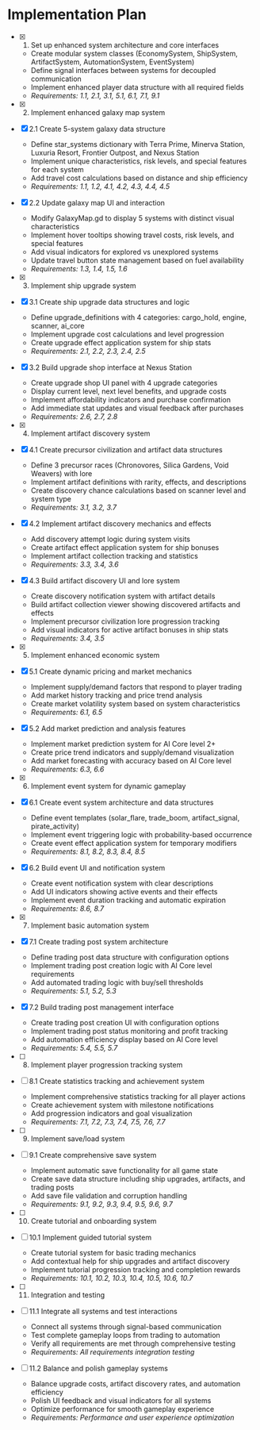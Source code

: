 # Implementation Plan

- [x] 1. Set up enhanced system architecture and core interfaces
  - Create modular system classes (EconomySystem, ShipSystem, ArtifactSystem, AutomationSystem, EventSystem)
  - Define signal interfaces between systems for decoupled communication
  - Implement enhanced player data structure with all required fields
  - _Requirements: 1.1, 2.1, 3.1, 5.1, 6.1, 7.1, 9.1_

- [x] 2. Implement enhanced galaxy map system




- [x] 2.1 Create 5-system galaxy data structure


  - Define star_systems dictionary with Terra Prime, Minerva Station, Luxuria Resort, Frontier Outpost, and Nexus Station
  - Implement unique characteristics, risk levels, and special features for each system
  - Add travel cost calculations based on distance and ship efficiency
  - _Requirements: 1.1, 1.2, 4.1, 4.2, 4.3, 4.4, 4.5_

- [x] 2.2 Update galaxy map UI and interaction


  - Modify GalaxyMap.gd to display 5 systems with distinct visual characteristics
  - Implement hover tooltips showing travel costs, risk levels, and special features
  - Add visual indicators for explored vs unexplored systems
  - Update travel button state management based on fuel availability
  - _Requirements: 1.3, 1.4, 1.5, 1.6_

- [x] 3. Implement ship upgrade system





- [x] 3.1 Create ship upgrade data structures and logic


  - Define upgrade_definitions with 4 categories: cargo_hold, engine, scanner, ai_core
  - Implement upgrade cost calculations and level progression
  - Create upgrade effect application system for ship stats
  - _Requirements: 2.1, 2.2, 2.3, 2.4, 2.5_

- [x] 3.2 Build upgrade shop interface at Nexus Station


  - Create upgrade shop UI panel with 4 upgrade categories
  - Display current level, next level benefits, and upgrade costs
  - Implement affordability indicators and purchase confirmation
  - Add immediate stat updates and visual feedback after purchases
  - _Requirements: 2.6, 2.7, 2.8_

- [x] 4. Implement artifact discovery system




- [x] 4.1 Create precursor civilization and artifact data structures


  - Define 3 precursor races (Chronovores, Silica Gardens, Void Weavers) with lore
  - Implement artifact definitions with rarity, effects, and descriptions
  - Create discovery chance calculations based on scanner level and system type
  - _Requirements: 3.1, 3.2, 3.7_

- [x] 4.2 Implement artifact discovery mechanics and effects


  - Add discovery attempt logic during system visits
  - Create artifact effect application system for ship bonuses
  - Implement artifact collection tracking and statistics
  - _Requirements: 3.3, 3.4, 3.6_

- [x] 4.3 Build artifact discovery UI and lore system


  - Create discovery notification system with artifact details
  - Build artifact collection viewer showing discovered artifacts and effects
  - Implement precursor civilization lore progression tracking
  - Add visual indicators for active artifact bonuses in ship stats
  - _Requirements: 3.4, 3.5_

- [x] 5. Implement enhanced economic system





- [x] 5.1 Create dynamic pricing and market mechanics


  - Implement supply/demand factors that respond to player trading
  - Add market history tracking and price trend analysis
  - Create market volatility system based on system characteristics
  - _Requirements: 6.1, 6.5_

- [x] 5.2 Add market prediction and analysis features


  - Implement market prediction system for AI Core level 2+
  - Create price trend indicators and supply/demand visualization
  - Add market forecasting with accuracy based on AI Core level
  - _Requirements: 6.3, 6.6_

- [x] 6. Implement event system for dynamic gameplay




- [x] 6.1 Create event system architecture and data structures


  - Define event templates (solar_flare, trade_boom, artifact_signal, pirate_activity)
  - Implement event triggering logic with probability-based occurrence
  - Create event effect application system for temporary modifiers
  - _Requirements: 8.1, 8.2, 8.3, 8.4, 8.5_

- [x] 6.2 Build event UI and notification system


  - Create event notification system with clear descriptions
  - Add UI indicators showing active events and their effects
  - Implement event duration tracking and automatic expiration
  - _Requirements: 8.6, 8.7_

- [x] 7. Implement basic automation system




- [x] 7.1 Create trading post system architecture


  - Define trading post data structure with configuration options
  - Implement trading post creation logic with AI Core level requirements
  - Add automated trading logic with buy/sell thresholds
  - _Requirements: 5.1, 5.2, 5.3_

- [x] 7.2 Build trading post management interface


  - Create trading post creation UI with configuration options
  - Implement trading post status monitoring and profit tracking
  - Add automation efficiency display based on AI Core level
  - _Requirements: 5.4, 5.5, 5.7_

- [ ] 8. Implement player progression tracking system
- [ ] 8.1 Create statistics tracking and achievement system
  - Implement comprehensive statistics tracking for all player actions
  - Create achievement system with milestone notifications
  - Add progression indicators and goal visualization
  - _Requirements: 7.1, 7.2, 7.3, 7.4, 7.5, 7.6, 7.7_

- [ ] 9. Implement save/load system
- [ ] 9.1 Create comprehensive save system
  - Implement automatic save functionality for all game state
  - Create save data structure including ship upgrades, artifacts, and trading posts
  - Add save file validation and corruption handling
  - _Requirements: 9.1, 9.2, 9.3, 9.4, 9.5, 9.6, 9.7_

- [ ] 10. Create tutorial and onboarding system
- [ ] 10.1 Implement guided tutorial system
  - Create tutorial system for basic trading mechanics
  - Add contextual help for ship upgrades and artifact discovery
  - Implement tutorial progression tracking and completion rewards
  - _Requirements: 10.1, 10.2, 10.3, 10.4, 10.5, 10.6, 10.7_

- [ ] 11. Integration and testing
- [ ] 11.1 Integrate all systems and test interactions
  - Connect all systems through signal-based communication
  - Test complete gameplay loops from trading to automation
  - Verify all requirements are met through comprehensive testing
  - _Requirements: All requirements integration testing_

- [ ] 11.2 Balance and polish gameplay systems
  - Balance upgrade costs, artifact discovery rates, and automation efficiency
  - Polish UI feedback and visual indicators for all systems
  - Optimize performance for smooth gameplay experience
  - _Requirements: Performance and user experience optimization_